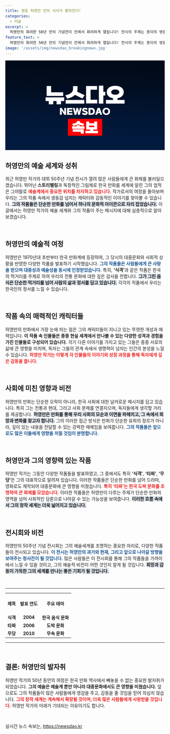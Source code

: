 ```yaml
---
title: 영웅 허영만 칸의 서사가 펼쳐진다!
categories:
  - 미술
excerpt: >
  허영만의 화려한 50년 만의 기념전이 칸에서 화려하게 열립니다! 전시의 주제는 종이의 영웅, 칸의 서사로, 그의 독창적인 작품세계와 뒷이야기를 만나보세요. 작품 속에 숨겨진 서사에 빠져들 준비 되셨나요?
feature_text: >
  허영만의 화려한 50년 만의 기념전이 칸에서 화려하게 열립니다! 전시의 주제는 종이의 영웅, 칸의 서사로, 그의 독창적인 작품세계와 뒷이야기를 만나보세요. 작품 속에 숨겨진 서사에 빠져들 준비 되셨나요?
image: '/assets/img/newsdao_breakingnews.jpg'
---
```


<p><img src="/assets/img/newsdao_breakingnews.jpg" alt="bookingtag 속보" /></p>

<h2 data-ke-size="size26">허영만의 예술 세계와 성취</h2>

<p data-ke-size="size16">최근 허영만 작가의 데뷔 50주년 기념 전시가 열려 많은 사람들에게 큰 화제를 불러일으켰습니다. 뛰어난 <b>스토리텔링</b>과 독창적인 그림체로 한국 만화를 세계에 알린 그의 업적은 그야말로 <b><span style="color: #ee2323;">예술계에서 중요한 위치를 차지하고 있습니다.</span></b> 작가로서의 여정을 돌아보며 우리는 그의 작품 속에서 생동감 넘치는 캐릭터와 감동적인 이야기를 찾아볼 수 있습니다. <b><span style="background-color: #21538527;">그의 작품들은 단순한 만화를 넘어서 하나의 문화적 아이콘으로 자리 잡았습니다.</span></b> 이 글에서는 허영만 작가의 예술 세계와 그의 작품이 주는 메시지에 대해 심층적으로 알아보겠습니다.</p>

<p data-ke-size="size16">&nbsp;</p>

<h2>허영만의 예술적 여정</h2>

<p data-ke-size="size16">허영만은 1970년대 초반부터 한국 만화계에 등장하여, 그 당시의 대중문화와 사회적 상황을 반영한 다양한 작품을 발표하기 시작했습니다. <b><span style="color: #1a5490;">그의 작품들은 사람들에게 큰 사랑을 받으며 대중성과 예술성을 동시에 인정받았습니다.</span></b> 특히, <b>‘식객’</b>과 같은 작품은 한국의 먹거리를 주제로 하여 우리의 전통 문화에 대한 깊은 감사를 전합니다. <b><span style="background-color: #21538527;">그가 그린 음식은 단순한 먹거리를 넘어 사람의 삶과 정서를 담고 있습니다.</span></b> 각각의 작품에서 우리는 한국인의 정서를 느낄 수 있습니다.</p>

<p data-ke-size="size16">&nbsp;</p>

<h2>작품 속의 매력적인 캐릭터들</h2>

<p data-ke-size="size16">허영만의 만화에서 가장 눈에 띄는 점은 그의 캐릭터들이 지니고 있는 뚜렷한 개성과 매력입니다. <b>이 작품 속 인물들은 종종 현실 세계에서 만나볼 수 있는 다양한 성격과 경험을 가진 인물들로 구성되어 있습니다.</b> 각기 다른 이야기를 가지고 있는 그들은 종종 서로의 삶에 큰 영향을 미치며, 독자는 그들의 관계 속에서 생명력이 넘치는 인간의 본성을 느낄 수 있습니다. <b><span style="color: #ee2323;">허영만 작가는 이렇게 각 인물들의 이야기와 성장 과정을 통해 독자에게 깊은 감동을 줍니다.</span></b></p>

<p data-ke-size="size16">&nbsp;</p>

<h2>사회에 미친 영향과 비전</h2>

<p data-ke-size="size16">허영만의 만화는 단순한 오락이 아니라, 한국 사회에 대한 날카로운 메시지를 담고 있습니다. 특히 그는 전통과 현대, 그리고 사회 문제를 연결지으며, 독자들에게 생각할 거리를 제공합니다. <b><span style="background-color: #21538527;">허영만은 만화를 통해 우리 사회의 모순과 이면을 파헤치고, 그 속에서 희망과 변화를 찾고자 합니다.</span></b> 그의 이러한 접근 방식은 만화가 단순한 유희의 장르가 아니라, 깊이 있는 내용을 전달할 수 있는 강력한 매체임을 보여줍니다. <b><span style="color: #1a5490;">그의 작품들은 앞으로도 많은 이들에게 영향을 끼칠 것임이 분명합니다.</span></b></p>

<p data-ke-size="size16">&nbsp;</p>

<h2>허영만과 그의 영향력 있는 작품</h2>

<p data-ke-size="size16">허영만 작가는 그동안 다양한 작품들을 발표하였고, 그 중에서도 특히 <b>‘식객’</b>, <b>‘타짜’</b>, <b>‘무당’</b>은 그의 대표작으로 알려져 있습니다. 이러한 작품들은 단순한 만화를 넘어 드라마, 영화로도 제작되어 대중문화에 큰 영향을 미쳤습니다. <b><span style="color: #ee2323;">특히 ‘타짜’는 한국 도박 문화를 조명하여 큰 화제를 모았습니다.</span></b> 이러한 작품들은 허영만이 다루는 주제가 단순한 만화의 영역을 넘어 사회적인 담론으로 나아갈 수 있는 가능성을 보여줍니다. <b><span style="background-color: #21538527;">이러한 흐름 속에서 그의 창작 세계는 더욱 넓어지고 있습니다.</span></b></p>

<p data-ke-size="size16">&nbsp;</p>

<h2>전시회와 비전</h2>

<p data-ke-size="size16">허영만의 50주년 기념 전시회는 그의 예술세계를 조명하는 중요한 자리로, 다양한 작품들이 전시되고 있습니다. <b><span style="color: #1a5490;">이 전시는 허영만의 과거와 현재, 그리고 앞으로 나아갈 방향을 보여주는 청사진이 될 것입니다.</span></b> 많은 사람들은 이 전시회를 통해 그의 작품들을 가까이에서 느낄 수 있을 것이고, 그의 예술적 비전이 어떤 것인지 알게 될 것입니다. <b><span style="background-color: #21538527;">희망과 감동이 가득한 그의 세계를 만나는 좋은 기회가 될 것입니다.</span></b></p>

<p data-ke-size="size16">&nbsp;</p>

<hr>

<table style="width: 100%;">
    <tr>
        <th style="text-align: center; height: 57px;"><b>제목</b></th>
        <th style="text-align: center; height: 57px;"><b>발표 연도</b></th>
        <th style="text-align: center; height: 57px;"><b>주요 테마</b></th>
    </tr>
    <tr>
        <td style="text-align: center; height: 17px;"><b>식객</b></td>
        <td style="text-align: center; height: 17px;"><b>2004</b></td>
        <td style="text-align: center; height: 17px;"><b>한국 음식 문화</b></td>
    </tr>
    <tr>
        <td style="text-align: center; height: 17px;"><b>타짜</b></td>
        <td style="text-align: center; height: 17px;"><b>2006</b></td>
        <td style="text-align: center; height: 17px;"><b>도박 문화</b></td>
    </tr>
    <tr>
        <td style="text-align: center; height: 17px;"><b>무당</b></td>
        <td style="text-align: center; height: 17px;"><b>2010</b></td>
        <td style="text-align: center; height: 17px;"><b>무속 문화</b></td>
    </tr>
</table>

<hr>

<p data-ke-size="size16">&nbsp;</p>

<h2>결론: 허영만의 발자취</h2>

<p data-ke-size="size16">허영만 작가의 50년 동안의 여정은 한국 만화 역사에서 빼놓을 수 없는 중요한 발자취가 되었습니다. <b>그의 예술은 예술계 뿐만 아니라 대중문화에서도 큰 영향을 미쳤습니다.</b> 앞으로도 그의 작품들이 많은 사람들에게 영감을 주고, 감동을 줄 것임을 믿어 의심치 않습니다. <b><span style="color: #ee2323;">그의 창작 세계는 계속해서 확장될 것이며, 더욱 많은 사람들에게 사랑받을 것입니다.</span></b> 허영만 작가의 미래가 기대되는 이유이기도 합니다.</p>

<p data-ke-size="size16">&nbsp;</p>
실시간 뉴스 속보는, <a href="https://newsdao.kr" rel="dofollow">https://newsdao.kr</a>


